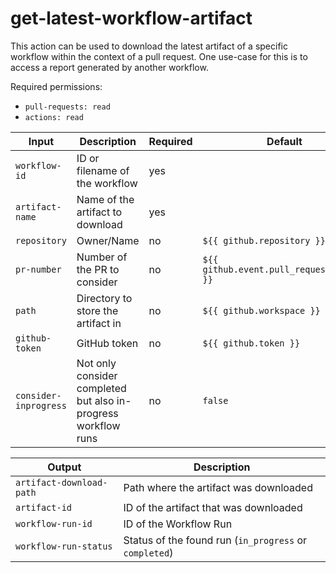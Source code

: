 # get-latest-workflow-artifact

This action can be used to download the latest artifact of a specific workflow within the context of a pull request.
One use-case for this is to access a report generated by another workflow.

Required permissions:

- `pull-requests: read`
- `actions: read`

| Input                 | Description                                                    | Required | Default                                   |
| --------------------- | -------------------------------------------------------------- | -------- | ----------------------------------------- |
| `workflow-id`         | ID or filename of the workflow                                 | yes      |                                           |
| `artifact-name`       | Name of the artifact to download                               | yes      |                                           |
| `repository`          | Owner/Name                                                     | no       | `${{ github.repository }}`                |
| `pr-number`           | Number of the PR to consider                                   | no       | `${{ github.event.pull_request.number }}` |
| `path`                | Directory to store the artifact in                             | no       | `${{ github.workspace }}`                 |
| `github-token`        | GitHub token                                                   | no       | `${{ github.token }}`                     |
| `consider-inprogress` | Not only consider completed but also in-progress workflow runs | no       | `false`                                   |

| Output                   | Description                                            |
| ------------------------ | ------------------------------------------------------ |
| `artifact-download-path` | Path where the artifact was downloaded                 |
| `artifact-id`            | ID of the artifact that was downloaded                 |
| `workflow-run-id`        | ID of the Workflow Run                                 |
| `workflow-run-status`    | Status of the found run (`in_progress` or `completed`) |
